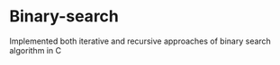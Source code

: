 # Binary-search
Implemented both iterative and recursive approaches of binary search algorithm in C
